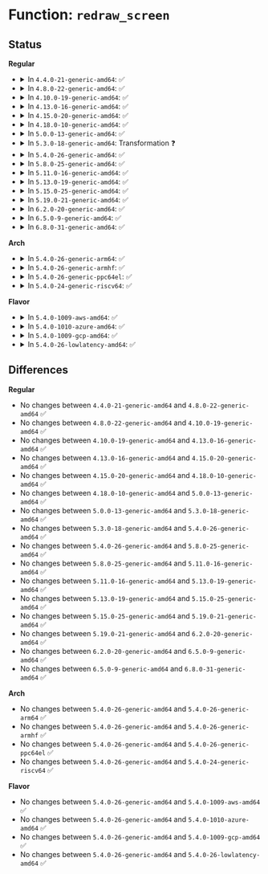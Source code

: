# Function: <code>redraw_screen</code>

## Status
<b>Regular</b>
<ul>
<li>
<details>
<summary>In <code>4.4.0-21-generic-amd64</code>: ✅</summary>

```c
void redraw_screen(struct vc_data * vc, int is_switch)
```

```json
{
  "name": "redraw_screen",
  "collision_type": "Unique Global",
  "inline_type": "No",
  "funcs": [
    {
      "addr": 18446744071584056016,
      "name": "redraw_screen",
      "external": true,
      "loc": "drivers/tty/vt/vt.c:664",
      "file": "drivers/tty/vt/vt.c",
      "inline": "seen, unknown",
      "caller_inline": [],
      "caller_func": [
        "drivers/video/console/fbcon.c:fbcon_set_disp",
        "drivers/video/console/fbcon.c:fbcon_prepare_logo",
        "drivers/video/console/fbcon.c:fbcon_modechanged",
        "drivers/video/console/fbcon.c:fbcon_blank",
        "drivers/video/console/fbcon.c:fbcon_do_set_font",
        "drivers/video/console/fbcon.c:set_con2fb_map",
        "drivers/video/console/fbcon.c:fbcon_event_notify",
        "drivers/tty/vt/vt_ioctl.c:complete_change_console",
        "drivers/tty/vt/vt.c:csi_J",
        "drivers/tty/vt/vt.c:vc_do_resize",
        "drivers/tty/vt/vt.c:con_init",
        "drivers/tty/vt/vt.c:do_bind_con_driver"
      ]
    }
  ],
  "symbols": [
    {
      "addr": 18446744071584056016,
      "name": "redraw_screen",
      "section": ".text",
      "bind": "STB_GLOBAL",
      "size": 664
    }
  ]
}
```
</details>
</li>
<li>
<details>
<summary>In <code>4.8.0-22-generic-amd64</code>: ✅</summary>

```c
void redraw_screen(struct vc_data * vc, int is_switch)
```

```json
{
  "name": "redraw_screen",
  "collision_type": "Unique Global",
  "inline_type": "No",
  "funcs": [
    {
      "addr": 18446744071584385440,
      "name": "redraw_screen",
      "external": true,
      "loc": "drivers/tty/vt/vt.c:658",
      "file": "drivers/tty/vt/vt.c",
      "inline": "seen, unknown",
      "caller_inline": [],
      "caller_func": [
        "drivers/video/console/fbcon.c:fbcon_event_notify",
        "drivers/video/console/fbcon.c:fbcon_modechanged",
        "drivers/video/console/fbcon.c:fbcon_do_set_font",
        "drivers/video/console/fbcon.c:fbcon_blank",
        "drivers/video/console/fbcon.c:fbcon_set_disp",
        "drivers/video/console/fbcon.c:set_con2fb_map",
        "drivers/video/console/fbcon.c:fbcon_prepare_logo",
        "drivers/tty/vt/vt_ioctl.c:complete_change_console",
        "drivers/tty/vt/vt.c:do_bind_con_driver",
        "drivers/tty/vt/vt.c:con_init",
        "drivers/tty/vt/vt.c:csi_J",
        "drivers/tty/vt/vt.c:vc_do_resize"
      ]
    }
  ],
  "symbols": [
    {
      "addr": 18446744071584385440,
      "name": "redraw_screen",
      "section": ".text",
      "bind": "STB_GLOBAL",
      "size": 608
    }
  ]
}
```
</details>
</li>
<li>
<details>
<summary>In <code>4.10.0-19-generic-amd64</code>: ✅</summary>

```c
void redraw_screen(struct vc_data * vc, int is_switch)
```

```json
{
  "name": "redraw_screen",
  "collision_type": "Unique Global",
  "inline_type": "No",
  "funcs": [
    {
      "addr": 18446744071584568320,
      "name": "redraw_screen",
      "external": true,
      "loc": "drivers/tty/vt/vt.c:647",
      "file": "drivers/tty/vt/vt.c",
      "inline": "seen, unknown",
      "caller_inline": [],
      "caller_func": [
        "drivers/video/console/fbcon.c:fbcon_event_notify",
        "drivers/video/console/fbcon.c:fbcon_modechanged",
        "drivers/video/console/fbcon.c:fbcon_do_set_font",
        "drivers/video/console/fbcon.c:fbcon_blank",
        "drivers/video/console/fbcon.c:fbcon_set_disp",
        "drivers/video/console/fbcon.c:set_con2fb_map",
        "drivers/video/console/fbcon.c:fbcon_prepare_logo",
        "drivers/tty/vt/vt_ioctl.c:complete_change_console",
        "drivers/tty/vt/vt.c:do_bind_con_driver",
        "drivers/tty/vt/vt.c:con_init",
        "drivers/tty/vt/vt.c:csi_J",
        "drivers/tty/vt/vt.c:vc_do_resize"
      ]
    }
  ],
  "symbols": [
    {
      "addr": 18446744071584568320,
      "name": "redraw_screen",
      "section": ".text",
      "bind": "STB_GLOBAL",
      "size": 608
    }
  ]
}
```
</details>
</li>
<li>
<details>
<summary>In <code>4.13.0-16-generic-amd64</code>: ✅</summary>

```c
void redraw_screen(struct vc_data * vc, int is_switch)
```

```json
{
  "name": "redraw_screen",
  "collision_type": "Unique Global",
  "inline_type": "No",
  "funcs": [
    {
      "addr": 18446744071584649904,
      "name": "redraw_screen",
      "external": true,
      "loc": "drivers/tty/vt/vt.c:655",
      "file": "drivers/tty/vt/vt.c",
      "inline": "seen, unknown",
      "caller_inline": [],
      "caller_func": [
        "drivers/video/console/fbcon.c:fbcon_event_notify",
        "drivers/video/console/fbcon.c:fbcon_modechanged",
        "drivers/video/console/fbcon.c:fbcon_do_set_font",
        "drivers/video/console/fbcon.c:fbcon_blank",
        "drivers/video/console/fbcon.c:fbcon_set_disp",
        "drivers/video/console/fbcon.c:set_con2fb_map",
        "drivers/video/console/fbcon.c:fbcon_prepare_logo",
        "drivers/tty/vt/vt_ioctl.c:complete_change_console",
        "drivers/tty/vt/vt.c:do_bind_con_driver",
        "drivers/tty/vt/vt.c:con_init",
        "drivers/tty/vt/vt.c:csi_J",
        "drivers/tty/vt/vt.c:vc_do_resize"
      ]
    }
  ],
  "symbols": [
    {
      "addr": 18446744071584649904,
      "name": "redraw_screen",
      "section": ".text",
      "bind": "STB_GLOBAL",
      "size": 584
    }
  ]
}
```
</details>
</li>
<li>
<details>
<summary>In <code>4.15.0-20-generic-amd64</code>: ✅</summary>

```c
void redraw_screen(struct vc_data * vc, int is_switch)
```

```json
{
  "name": "redraw_screen",
  "collision_type": "Unique Global",
  "inline_type": "No",
  "funcs": [
    {
      "addr": 18446744071585062368,
      "name": "redraw_screen",
      "external": true,
      "loc": "drivers/tty/vt/vt.c:657",
      "file": "drivers/tty/vt/vt.c",
      "inline": "seen, unknown",
      "caller_inline": [],
      "caller_func": [
        "drivers/video/fbdev/core/fbcon.c:fbcon_event_notify",
        "drivers/video/fbdev/core/fbcon.c:fbcon_modechanged",
        "drivers/video/fbdev/core/fbcon.c:fbcon_do_set_font",
        "drivers/video/fbdev/core/fbcon.c:fbcon_blank",
        "drivers/video/fbdev/core/fbcon.c:fbcon_set_disp",
        "drivers/video/fbdev/core/fbcon.c:set_con2fb_map",
        "drivers/video/fbdev/core/fbcon.c:fbcon_prepare_logo",
        "drivers/tty/vt/vt_ioctl.c:complete_change_console",
        "drivers/tty/vt/vt.c:do_bind_con_driver",
        "drivers/tty/vt/vt.c:con_init",
        "drivers/tty/vt/vt.c:csi_J",
        "drivers/tty/vt/vt.c:vc_do_resize"
      ]
    }
  ],
  "symbols": [
    {
      "addr": 18446744071585062368,
      "name": "redraw_screen",
      "section": ".text",
      "bind": "STB_GLOBAL",
      "size": 590
    }
  ]
}
```
</details>
</li>
<li>
<details>
<summary>In <code>4.18.0-10-generic-amd64</code>: ✅</summary>

```c
void redraw_screen(struct vc_data * vc, int is_switch)
```

```json
{
  "name": "redraw_screen",
  "collision_type": "Unique Global",
  "inline_type": "No",
  "funcs": [
    {
      "addr": 18446744071585297104,
      "name": "redraw_screen",
      "external": true,
      "loc": "drivers/tty/vt/vt.c:657",
      "file": "drivers/tty/vt/vt.c",
      "inline": "seen, unknown",
      "caller_inline": [],
      "caller_func": [
        "drivers/video/fbdev/core/fbcon.c:fbcon_event_notify",
        "drivers/video/fbdev/core/fbcon.c:fbcon_modechanged",
        "drivers/video/fbdev/core/fbcon.c:fbcon_do_set_font",
        "drivers/video/fbdev/core/fbcon.c:fbcon_blank",
        "drivers/video/fbdev/core/fbcon.c:fbcon_set_disp",
        "drivers/video/fbdev/core/fbcon.c:set_con2fb_map",
        "drivers/video/fbdev/core/fbcon.c:fbcon_prepare_logo",
        "drivers/tty/vt/vt_ioctl.c:complete_change_console",
        "drivers/tty/vt/vt.c:do_bind_con_driver",
        "drivers/tty/vt/vt.c:con_init",
        "drivers/tty/vt/vt.c:csi_J",
        "drivers/tty/vt/vt.c:vc_do_resize"
      ]
    }
  ],
  "symbols": [
    {
      "addr": 18446744071585297104,
      "name": "redraw_screen",
      "section": ".text",
      "bind": "STB_GLOBAL",
      "size": 576
    }
  ]
}
```
</details>
</li>
<li>
<details>
<summary>In <code>5.0.0-13-generic-amd64</code>: ✅</summary>

```c
void redraw_screen(struct vc_data * vc, int is_switch)
```

```json
{
  "name": "redraw_screen",
  "collision_type": "Unique Global",
  "inline_type": "No",
  "funcs": [
    {
      "addr": 18446744071585418816,
      "name": "redraw_screen",
      "external": true,
      "loc": "drivers/tty/vt/vt.c:964",
      "file": "drivers/tty/vt/vt.c",
      "inline": "seen, unknown",
      "caller_inline": [],
      "caller_func": [
        "drivers/video/fbdev/core/fbcon.c:fbcon_event_notify",
        "drivers/video/fbdev/core/fbcon.c:fbcon_modechanged",
        "drivers/video/fbdev/core/fbcon.c:fbcon_do_set_font",
        "drivers/video/fbdev/core/fbcon.c:fbcon_blank",
        "drivers/video/fbdev/core/fbcon.c:fbcon_set_disp",
        "drivers/video/fbdev/core/fbcon.c:set_con2fb_map",
        "drivers/video/fbdev/core/fbcon.c:fbcon_prepare_logo",
        "drivers/tty/vt/vt_ioctl.c:complete_change_console",
        "drivers/tty/vt/vt.c:do_bind_con_driver",
        "drivers/tty/vt/vt.c:con_init",
        "drivers/tty/vt/vt.c:vc_do_resize"
      ]
    }
  ],
  "symbols": [
    {
      "addr": 18446744071585418816,
      "name": "redraw_screen",
      "section": ".text",
      "bind": "STB_GLOBAL",
      "size": 590
    }
  ]
}
```
</details>
</li>
<li>
<details>
<summary>In <code>5.3.0-18-generic-amd64</code>: Transformation ❓</summary>

```c
void redraw_screen(struct vc_data * vc, int is_switch)
```

```json
{
  "name": "redraw_screen",
  "collision_type": "Unique Global",
  "inline_type": "No",
  "funcs": [
    {
      "addr": 0,
      "name": "redraw_screen",
      "external": true,
      "loc": "drivers/tty/vt/vt.c:964",
      "file": "drivers/tty/vt/vt.c",
      "inline": "seen, unknown",
      "caller_inline": [],
      "caller_func": [
        "drivers/video/fbdev/core/fbcon.c:fbcon_modechanged",
        "drivers/video/fbdev/core/fbcon.c:fbcon_resumed",
        "drivers/video/fbdev/core/fbcon.c:fbcon_do_set_font",
        "drivers/video/fbdev/core/fbcon.c:fbcon_blank",
        "drivers/video/fbdev/core/fbcon.c:fbcon_set_disp",
        "drivers/video/fbdev/core/fbcon.c:set_con2fb_map",
        "drivers/video/fbdev/core/fbcon.c:fbcon_prepare_logo",
        "drivers/tty/vt/vt_ioctl.c:complete_change_console",
        "drivers/tty/vt/vt.c:do_bind_con_driver",
        "drivers/tty/vt/vt.c:con_init",
        "drivers/tty/vt/vt.c:vc_do_resize"
      ]
    }
  ],
  "symbols": [
    {
      "addr": 18446744071585656987,
      "name": "redraw_screen.cold",
      "section": ".text",
      "bind": "STB_LOCAL",
      "size": 19
    },
    {
      "addr": 18446744071585633136,
      "name": "redraw_screen",
      "section": ".text",
      "bind": "STB_GLOBAL",
      "size": 608
    }
  ]
}
```
</details>
</li>
<li>
<details>
<summary>In <code>5.4.0-26-generic-amd64</code>: ✅</summary>

```c
void redraw_screen(struct vc_data * vc, int is_switch)
```

```json
{
  "name": "redraw_screen",
  "collision_type": "Unique Global",
  "inline_type": "No",
  "funcs": [
    {
      "addr": 18446744071585774416,
      "name": "redraw_screen",
      "external": true,
      "loc": "drivers/tty/vt/vt.c:976",
      "file": "drivers/tty/vt/vt.c",
      "inline": "seen, unknown",
      "caller_inline": [],
      "caller_func": [
        "drivers/video/fbdev/core/fbcon.c:fbcon_modechanged",
        "drivers/video/fbdev/core/fbcon.c:fbcon_resumed",
        "drivers/video/fbdev/core/fbcon.c:fbcon_do_set_font",
        "drivers/video/fbdev/core/fbcon.c:fbcon_blank",
        "drivers/video/fbdev/core/fbcon.c:fbcon_set_disp",
        "drivers/video/fbdev/core/fbcon.c:set_con2fb_map",
        "drivers/video/fbdev/core/fbcon.c:fbcon_prepare_logo",
        "drivers/tty/vt/vt_ioctl.c:complete_change_console",
        "drivers/tty/vt/vt.c:do_bind_con_driver",
        "drivers/tty/vt/vt.c:con_init",
        "drivers/tty/vt/vt.c:vc_do_resize"
      ]
    }
  ],
  "symbols": [
    {
      "addr": 18446744071585774416,
      "name": "redraw_screen",
      "section": ".text",
      "bind": "STB_GLOBAL",
      "size": 610
    }
  ]
}
```
</details>
</li>
<li>
<details>
<summary>In <code>5.8.0-25-generic-amd64</code>: ✅</summary>

```c
void redraw_screen(struct vc_data * vc, int is_switch)
```

```json
{
  "name": "redraw_screen",
  "collision_type": "Unique Global",
  "inline_type": "No",
  "funcs": [
    {
      "addr": 18446744071586508064,
      "name": "redraw_screen",
      "external": true,
      "loc": "drivers/tty/vt/vt.c:982",
      "file": "drivers/tty/vt/vt.c",
      "inline": "seen, unknown",
      "caller_inline": [],
      "caller_func": [
        "drivers/video/fbdev/core/fbcon.c:fbcon_modechanged",
        "drivers/video/fbdev/core/fbcon.c:fbcon_resumed",
        "drivers/video/fbdev/core/fbcon.c:fbcon_do_set_font",
        "drivers/video/fbdev/core/fbcon.c:fbcon_blank",
        "drivers/video/fbdev/core/fbcon.c:fbcon_set_disp",
        "drivers/video/fbdev/core/fbcon.c:set_con2fb_map",
        "drivers/video/fbdev/core/fbcon.c:fbcon_prepare_logo",
        "drivers/tty/vt/vt_ioctl.c:complete_change_console",
        "drivers/tty/vt/vt.c:do_unblank_screen",
        "drivers/tty/vt/vt.c:con_init",
        "drivers/tty/vt/vt.c:vc_do_resize"
      ]
    }
  ],
  "symbols": [
    {
      "addr": 18446744071586508064,
      "name": "redraw_screen",
      "section": ".text",
      "bind": "STB_GLOBAL",
      "size": 608
    }
  ]
}
```
</details>
</li>
<li>
<details>
<summary>In <code>5.11.0-16-generic-amd64</code>: ✅</summary>

```c
void redraw_screen(struct vc_data * vc, int is_switch)
```

```json
{
  "name": "redraw_screen",
  "collision_type": "Unique Global",
  "inline_type": "No",
  "funcs": [
    {
      "addr": 18446744071586621088,
      "name": "redraw_screen",
      "external": true,
      "loc": "drivers/tty/vt/vt.c:988",
      "file": "drivers/tty/vt/vt.c",
      "inline": "seen, unknown",
      "caller_inline": [],
      "caller_func": [
        "drivers/video/fbdev/core/fbcon.c:fbcon_modechanged",
        "drivers/video/fbdev/core/fbcon.c:fbcon_resumed",
        "drivers/video/fbdev/core/fbcon.c:fbcon_do_set_font",
        "drivers/video/fbdev/core/fbcon.c:fbcon_blank",
        "drivers/video/fbdev/core/fbcon.c:fbcon_set_disp",
        "drivers/video/fbdev/core/fbcon.c:set_con2fb_map",
        "drivers/video/fbdev/core/fbcon.c:fbcon_prepare_logo",
        "drivers/tty/vt/vt_ioctl.c:complete_change_console",
        "drivers/tty/vt/vt.c:do_unblank_screen",
        "drivers/tty/vt/vt.c:con_init",
        "drivers/tty/vt/vt.c:vc_do_resize"
      ]
    }
  ],
  "symbols": [
    {
      "addr": 18446744071586621088,
      "name": "redraw_screen",
      "section": ".text",
      "bind": "STB_GLOBAL",
      "size": 610
    }
  ]
}
```
</details>
</li>
<li>
<details>
<summary>In <code>5.13.0-19-generic-amd64</code>: ✅</summary>

```c
void redraw_screen(struct vc_data * vc, int is_switch)
```

```json
{
  "name": "redraw_screen",
  "collision_type": "Unique Global",
  "inline_type": "No",
  "funcs": [
    {
      "addr": 18446744071586505328,
      "name": "redraw_screen",
      "external": true,
      "loc": "drivers/tty/vt/vt.c:988",
      "file": "drivers/tty/vt/vt.c",
      "inline": "seen, unknown",
      "caller_inline": [],
      "caller_func": [
        "drivers/video/fbdev/core/fbcon.c:fbcon_modechanged",
        "drivers/video/fbdev/core/fbcon.c:fbcon_resumed",
        "drivers/video/fbdev/core/fbcon.c:fbcon_do_set_font",
        "drivers/video/fbdev/core/fbcon.c:fbcon_blank",
        "drivers/video/fbdev/core/fbcon.c:fbcon_set_disp",
        "drivers/video/fbdev/core/fbcon.c:set_con2fb_map",
        "drivers/video/fbdev/core/fbcon.c:fbcon_prepare_logo",
        "drivers/tty/vt/vt_ioctl.c:complete_change_console",
        "drivers/tty/vt/vt.c:do_unblank_screen",
        "drivers/tty/vt/vt.c:con_init",
        "drivers/tty/vt/vt.c:vc_do_resize"
      ]
    }
  ],
  "symbols": [
    {
      "addr": 18446744071586505328,
      "name": "redraw_screen",
      "section": ".text",
      "bind": "STB_GLOBAL",
      "size": 585
    }
  ]
}
```
</details>
</li>
<li>
<details>
<summary>In <code>5.15.0-25-generic-amd64</code>: ✅</summary>

```c
void redraw_screen(struct vc_data * vc, int is_switch)
```

```json
{
  "name": "redraw_screen",
  "collision_type": "Unique Global",
  "inline_type": "No",
  "funcs": [
    {
      "addr": 18446744071587035184,
      "name": "redraw_screen",
      "external": true,
      "loc": "drivers/tty/vt/vt.c:984",
      "file": "drivers/tty/vt/vt.c",
      "inline": "seen, unknown",
      "caller_inline": [],
      "caller_func": [
        "drivers/video/fbdev/core/fbcon.c:fbcon_modechanged",
        "drivers/video/fbdev/core/fbcon.c:fbcon_resumed",
        "drivers/video/fbdev/core/fbcon.c:fbcon_do_set_font",
        "drivers/video/fbdev/core/fbcon.c:fbcon_blank",
        "drivers/video/fbdev/core/fbcon.c:fbcon_set_disp",
        "drivers/video/fbdev/core/fbcon.c:set_con2fb_map",
        "drivers/video/fbdev/core/fbcon.c:fbcon_prepare_logo",
        "drivers/tty/vt/vt_ioctl.c:complete_change_console",
        "drivers/tty/vt/vt.c:do_unblank_screen",
        "drivers/tty/vt/vt.c:con_init",
        "drivers/tty/vt/vt.c:vc_do_resize"
      ]
    }
  ],
  "symbols": [
    {
      "addr": 18446744071587035184,
      "name": "redraw_screen",
      "section": ".text",
      "bind": "STB_GLOBAL",
      "size": 666
    }
  ]
}
```
</details>
</li>
<li>
<details>
<summary>In <code>5.19.0-21-generic-amd64</code>: ✅</summary>

```c
void redraw_screen(struct vc_data * vc, int is_switch)
```

```json
{
  "name": "redraw_screen",
  "collision_type": "Unique Global",
  "inline_type": "No",
  "funcs": [
    {
      "addr": 18446744071588337376,
      "name": "redraw_screen",
      "external": true,
      "loc": "drivers/tty/vt/vt.c:984",
      "file": "drivers/tty/vt/vt.c",
      "inline": "seen, unknown",
      "caller_inline": [],
      "caller_func": [
        "drivers/video/fbdev/core/fbcon.c:fbcon_modechanged",
        "drivers/video/fbdev/core/fbcon.c:fbcon_resumed",
        "drivers/video/fbdev/core/fbcon.c:fbcon_do_set_font",
        "drivers/video/fbdev/core/fbcon.c:fbcon_blank",
        "drivers/video/fbdev/core/fbcon.c:fbcon_set_disp",
        "drivers/video/fbdev/core/fbcon.c:set_con2fb_map",
        "drivers/video/fbdev/core/fbcon.c:fbcon_prepare_logo",
        "drivers/tty/vt/vt_ioctl.c:complete_change_console",
        "drivers/tty/vt/vt.c:con_init",
        "drivers/tty/vt/vt.c:vc_do_resize"
      ]
    }
  ],
  "symbols": [
    {
      "addr": 18446744071588337376,
      "name": "redraw_screen",
      "section": ".text",
      "bind": "STB_GLOBAL",
      "size": 686
    }
  ]
}
```
</details>
</li>
<li>
<details>
<summary>In <code>6.2.0-20-generic-amd64</code>: ✅</summary>

```c
void redraw_screen(struct vc_data * vc, int is_switch)
```

```json
{
  "name": "redraw_screen",
  "collision_type": "Unique Global",
  "inline_type": "No",
  "funcs": [
    {
      "addr": 18446744071589757920,
      "name": "redraw_screen",
      "external": true,
      "loc": "drivers/tty/vt/vt.c:984",
      "file": "drivers/tty/vt/vt.c",
      "inline": "seen, unknown",
      "caller_inline": [],
      "caller_func": [
        "drivers/video/fbdev/core/fbcon.c:fbcon_modechanged",
        "drivers/video/fbdev/core/fbcon.c:fbcon_resumed",
        "drivers/video/fbdev/core/fbcon.c:fbcon_do_set_font",
        "drivers/video/fbdev/core/fbcon.c:fbcon_blank",
        "drivers/video/fbdev/core/fbcon.c:fbcon_set_disp",
        "drivers/video/fbdev/core/fbcon.c:set_con2fb_map",
        "drivers/video/fbdev/core/fbcon.c:fbcon_prepare_logo",
        "drivers/tty/vt/vt_ioctl.c:complete_change_console",
        "drivers/tty/vt/vt.c:con_init",
        "drivers/tty/vt/vt.c:vc_do_resize"
      ]
    }
  ],
  "symbols": [
    {
      "addr": 18446744071589757920,
      "name": "redraw_screen",
      "section": ".text",
      "bind": "STB_GLOBAL",
      "size": 686
    }
  ]
}
```
</details>
</li>
<li>
<details>
<summary>In <code>6.5.0-9-generic-amd64</code>: ✅</summary>

```c
void redraw_screen(struct vc_data * vc, int is_switch)
```

```json
{
  "name": "redraw_screen",
  "collision_type": "Unique Global",
  "inline_type": "No",
  "funcs": [
    {
      "addr": 18446744071590062784,
      "name": "redraw_screen",
      "external": true,
      "loc": "drivers/tty/vt/vt.c:933",
      "file": "drivers/tty/vt/vt.c",
      "inline": "seen, unknown",
      "caller_inline": [],
      "caller_func": [
        "drivers/video/fbdev/core/fbcon.c:fbcon_modechanged",
        "drivers/video/fbdev/core/fbcon.c:fbcon_resumed",
        "drivers/video/fbdev/core/fbcon.c:fbcon_do_set_font",
        "drivers/video/fbdev/core/fbcon.c:fbcon_blank",
        "drivers/video/fbdev/core/fbcon.c:fbcon_set_disp",
        "drivers/video/fbdev/core/fbcon.c:set_con2fb_map",
        "drivers/video/fbdev/core/fbcon.c:fbcon_prepare_logo",
        "drivers/tty/vt/vt_ioctl.c:complete_change_console",
        "drivers/tty/vt/vt.c:con_init",
        "drivers/tty/vt/vt.c:vc_do_resize"
      ]
    }
  ],
  "symbols": [
    {
      "addr": 18446744071590062784,
      "name": "redraw_screen",
      "section": ".text",
      "bind": "STB_GLOBAL",
      "size": 686
    }
  ]
}
```
</details>
</li>
<li>
<details>
<summary>In <code>6.8.0-31-generic-amd64</code>: ✅</summary>

```c
void redraw_screen(struct vc_data * vc, int is_switch)
```

```json
{
  "name": "redraw_screen",
  "collision_type": "Unique Global",
  "inline_type": "No",
  "funcs": [
    {
      "addr": 18446744071590401952,
      "name": "redraw_screen",
      "external": true,
      "loc": "drivers/tty/vt/vt.c:932",
      "file": "drivers/tty/vt/vt.c",
      "inline": "seen, unknown",
      "caller_inline": [],
      "caller_func": [
        "drivers/video/fbdev/core/fbcon.c:fbcon_modechanged",
        "drivers/video/fbdev/core/fbcon.c:fbcon_resumed",
        "drivers/video/fbdev/core/fbcon.c:fbcon_do_set_font",
        "drivers/video/fbdev/core/fbcon.c:fbcon_blank",
        "drivers/video/fbdev/core/fbcon.c:fbcon_set_disp",
        "drivers/video/fbdev/core/fbcon.c:set_con2fb_map",
        "drivers/video/fbdev/core/fbcon.c:fbcon_prepare_logo",
        "drivers/tty/vt/vt_ioctl.c:complete_change_console",
        "drivers/tty/vt/vt.c:con_init",
        "drivers/tty/vt/vt.c:vc_do_resize"
      ]
    }
  ],
  "symbols": [
    {
      "addr": 18446744071590401952,
      "name": "redraw_screen",
      "section": ".text",
      "bind": "STB_GLOBAL",
      "size": 686
    }
  ]
}
```
</details>
</li>
</ul>
<b>Arch</b>
<ul>
<li>
<details>
<summary>In <code>5.4.0-26-generic-arm64</code>: ✅</summary>

```c
void redraw_screen(struct vc_data * vc, int is_switch)
```

```json
{
  "name": "redraw_screen",
  "collision_type": "Unique Global",
  "inline_type": "No",
  "funcs": [
    {
      "addr": 18446603336498491944,
      "name": "redraw_screen",
      "external": true,
      "loc": "drivers/tty/vt/vt.c:976",
      "file": "drivers/tty/vt/vt.c",
      "inline": "seen, unknown",
      "caller_inline": [],
      "caller_func": [
        "drivers/video/fbdev/core/fbcon.c:fbcon_modechanged",
        "drivers/video/fbdev/core/fbcon.c:fbcon_resumed",
        "drivers/video/fbdev/core/fbcon.c:fbcon_do_set_font",
        "drivers/video/fbdev/core/fbcon.c:fbcon_blank",
        "drivers/video/fbdev/core/fbcon.c:fbcon_set_disp",
        "drivers/video/fbdev/core/fbcon.c:set_con2fb_map",
        "drivers/video/fbdev/core/fbcon.c:fbcon_prepare_logo",
        "drivers/video/fbdev/core/fbcon.c:fbcon_prepare_logo",
        "drivers/tty/vt/vt_ioctl.c:complete_change_console",
        "drivers/tty/vt/vt.c:do_bind_con_driver",
        "drivers/tty/vt/vt.c:con_init",
        "drivers/tty/vt/vt.c:vc_do_resize"
      ]
    }
  ],
  "symbols": [
    {
      "addr": 18446603336498491944,
      "name": "redraw_screen",
      "section": ".text",
      "bind": "STB_GLOBAL",
      "size": 652
    }
  ]
}
```
</details>
</li>
<li>
<details>
<summary>In <code>5.4.0-26-generic-armhf</code>: ✅</summary>

```c
void redraw_screen(struct vc_data * vc, int is_switch)
```

```json
{
  "name": "redraw_screen",
  "collision_type": "Unique Global",
  "inline_type": "No",
  "funcs": [
    {
      "addr": 3231145744,
      "name": "redraw_screen",
      "external": true,
      "loc": "drivers/tty/vt/vt.c:976",
      "file": "drivers/tty/vt/vt.c",
      "inline": "seen, unknown",
      "caller_inline": [],
      "caller_func": [
        "drivers/video/fbdev/core/fbcon.c:fbcon_modechanged",
        "drivers/video/fbdev/core/fbcon.c:fbcon_resumed",
        "drivers/video/fbdev/core/fbcon.c:fbcon_do_set_font",
        "drivers/video/fbdev/core/fbcon.c:fbcon_blank",
        "drivers/video/fbdev/core/fbcon.c:fbcon_set_disp",
        "drivers/video/fbdev/core/fbcon.c:set_con2fb_map",
        "drivers/video/fbdev/core/fbcon.c:fbcon_prepare_logo",
        "drivers/video/fbdev/core/fbcon.c:fbcon_prepare_logo",
        "drivers/tty/vt/vt_ioctl.c:complete_change_console",
        "drivers/tty/vt/vt.c:do_bind_con_driver",
        "drivers/tty/vt/vt.c:con_init",
        "drivers/tty/vt/vt.c:vc_do_resize"
      ]
    }
  ],
  "symbols": [
    {
      "addr": 3231145744,
      "name": "redraw_screen",
      "section": ".text",
      "bind": "STB_GLOBAL",
      "size": 644
    }
  ]
}
```
</details>
</li>
<li>
<details>
<summary>In <code>5.4.0-26-generic-ppc64el</code>: ✅</summary>

```c
void redraw_screen(struct vc_data * vc, int is_switch)
```

```json
{
  "name": "redraw_screen",
  "collision_type": "Unique Global",
  "inline_type": "No",
  "funcs": [
    {
      "addr": 13835058055291682160,
      "name": "redraw_screen",
      "external": true,
      "loc": "drivers/tty/vt/vt.c:976",
      "file": "drivers/tty/vt/vt.c",
      "inline": "seen, unknown",
      "caller_inline": [],
      "caller_func": [
        "drivers/video/fbdev/core/fbcon.c:fbcon_modechanged",
        "drivers/video/fbdev/core/fbcon.c:fbcon_resumed",
        "drivers/video/fbdev/core/fbcon.c:fbcon_do_set_font",
        "drivers/video/fbdev/core/fbcon.c:fbcon_blank",
        "drivers/video/fbdev/core/fbcon.c:fbcon_set_disp",
        "drivers/video/fbdev/core/fbcon.c:set_con2fb_map",
        "drivers/video/fbdev/core/fbcon.c:fbcon_prepare_logo",
        "drivers/video/fbdev/core/fbcon.c:fbcon_prepare_logo",
        "drivers/tty/vt/vt_ioctl.c:complete_change_console",
        "drivers/tty/vt/vt.c:do_unblank_screen",
        "drivers/tty/vt/vt.c:do_bind_con_driver",
        "drivers/tty/vt/vt.c:con_init",
        "drivers/tty/vt/vt.c:vc_do_resize"
      ]
    }
  ],
  "symbols": [
    {
      "addr": 13835058055291682160,
      "name": "redraw_screen",
      "section": ".text",
      "bind": "STB_GLOBAL",
      "size": 852
    }
  ]
}
```
</details>
</li>
<li>
<details>
<summary>In <code>5.4.0-24-generic-riscv64</code>: ✅</summary>

```c
void redraw_screen(struct vc_data * vc, int is_switch)
```

```json
{
  "name": "redraw_screen",
  "collision_type": "Unique Global",
  "inline_type": "No",
  "funcs": [
    {
      "addr": 18446743936276122780,
      "name": "redraw_screen",
      "external": true,
      "loc": "drivers/tty/vt/vt.c:976",
      "file": "drivers/tty/vt/vt.c",
      "inline": "seen, unknown",
      "caller_inline": [],
      "caller_func": [
        "drivers/video/fbdev/core/fbcon.c:fbcon_modechanged",
        "drivers/video/fbdev/core/fbcon.c:fbcon_resumed",
        "drivers/video/fbdev/core/fbcon.c:fbcon_do_set_font",
        "drivers/video/fbdev/core/fbcon.c:fbcon_blank",
        "drivers/video/fbdev/core/fbcon.c:fbcon_set_disp",
        "drivers/video/fbdev/core/fbcon.c:set_con2fb_map",
        "drivers/video/fbdev/core/fbcon.c:fbcon_prepare_logo",
        "drivers/video/fbdev/core/fbcon.c:fbcon_prepare_logo",
        "drivers/tty/vt/vt_ioctl.c:complete_change_console",
        "drivers/tty/vt/vt.c:do_bind_con_driver",
        "drivers/tty/vt/vt.c:con_init",
        "drivers/tty/vt/vt.c:vc_do_resize"
      ]
    }
  ],
  "symbols": [
    {
      "addr": 18446743936276122780,
      "name": "redraw_screen",
      "section": ".text",
      "bind": "STB_GLOBAL",
      "size": 564
    }
  ]
}
```
</details>
</li>
</ul>
<b>Flavor</b>
<ul>
<li>
<details>
<summary>In <code>5.4.0-1009-aws-amd64</code>: ✅</summary>

```c
void redraw_screen(struct vc_data * vc, int is_switch)
```

```json
{
  "name": "redraw_screen",
  "collision_type": "Unique Global",
  "inline_type": "No",
  "funcs": [
    {
      "addr": 18446744071585535408,
      "name": "redraw_screen",
      "external": true,
      "loc": "drivers/tty/vt/vt.c:976",
      "file": "drivers/tty/vt/vt.c",
      "inline": "seen, unknown",
      "caller_inline": [],
      "caller_func": [
        "drivers/video/fbdev/core/fbcon.c:fbcon_modechanged",
        "drivers/video/fbdev/core/fbcon.c:fbcon_resumed",
        "drivers/video/fbdev/core/fbcon.c:fbcon_do_set_font",
        "drivers/video/fbdev/core/fbcon.c:fbcon_blank",
        "drivers/video/fbdev/core/fbcon.c:fbcon_set_disp",
        "drivers/video/fbdev/core/fbcon.c:set_con2fb_map",
        "drivers/video/fbdev/core/fbcon.c:fbcon_prepare_logo",
        "drivers/tty/vt/vt_ioctl.c:complete_change_console",
        "drivers/tty/vt/vt.c:do_bind_con_driver",
        "drivers/tty/vt/vt.c:con_init",
        "drivers/tty/vt/vt.c:vc_do_resize"
      ]
    }
  ],
  "symbols": [
    {
      "addr": 18446744071585535408,
      "name": "redraw_screen",
      "section": ".text",
      "bind": "STB_GLOBAL",
      "size": 610
    }
  ]
}
```
</details>
</li>
<li>
<details>
<summary>In <code>5.4.0-1010-azure-amd64</code>: ✅</summary>

```c
void redraw_screen(struct vc_data * vc, int is_switch)
```

```json
{
  "name": "redraw_screen",
  "collision_type": "Unique Global",
  "inline_type": "No",
  "funcs": [
    {
      "addr": 18446744071585405232,
      "name": "redraw_screen",
      "external": true,
      "loc": "drivers/tty/vt/vt.c:976",
      "file": "drivers/tty/vt/vt.c",
      "inline": "seen, unknown",
      "caller_inline": [],
      "caller_func": [
        "drivers/video/fbdev/core/fbcon.c:fbcon_modechanged",
        "drivers/video/fbdev/core/fbcon.c:fbcon_resumed",
        "drivers/video/fbdev/core/fbcon.c:fbcon_do_set_font",
        "drivers/video/fbdev/core/fbcon.c:fbcon_blank",
        "drivers/video/fbdev/core/fbcon.c:fbcon_set_disp",
        "drivers/video/fbdev/core/fbcon.c:set_con2fb_map",
        "drivers/video/fbdev/core/fbcon.c:fbcon_prepare_logo",
        "drivers/tty/vt/vt_ioctl.c:complete_change_console",
        "drivers/tty/vt/vt.c:do_bind_con_driver",
        "drivers/tty/vt/vt.c:con_init",
        "drivers/tty/vt/vt.c:vc_do_resize"
      ]
    }
  ],
  "symbols": [
    {
      "addr": 18446744071585405232,
      "name": "redraw_screen",
      "section": ".text",
      "bind": "STB_GLOBAL",
      "size": 610
    }
  ]
}
```
</details>
</li>
<li>
<details>
<summary>In <code>5.4.0-1009-gcp-amd64</code>: ✅</summary>

```c
void redraw_screen(struct vc_data * vc, int is_switch)
```

```json
{
  "name": "redraw_screen",
  "collision_type": "Unique Global",
  "inline_type": "No",
  "funcs": [
    {
      "addr": 18446744071585724816,
      "name": "redraw_screen",
      "external": true,
      "loc": "drivers/tty/vt/vt.c:976",
      "file": "drivers/tty/vt/vt.c",
      "inline": "seen, unknown",
      "caller_inline": [],
      "caller_func": [
        "drivers/video/fbdev/core/fbcon.c:fbcon_modechanged",
        "drivers/video/fbdev/core/fbcon.c:fbcon_resumed",
        "drivers/video/fbdev/core/fbcon.c:fbcon_do_set_font",
        "drivers/video/fbdev/core/fbcon.c:fbcon_blank",
        "drivers/video/fbdev/core/fbcon.c:fbcon_set_disp",
        "drivers/video/fbdev/core/fbcon.c:set_con2fb_map",
        "drivers/video/fbdev/core/fbcon.c:fbcon_prepare_logo",
        "drivers/tty/vt/vt_ioctl.c:complete_change_console",
        "drivers/tty/vt/vt.c:do_bind_con_driver",
        "drivers/tty/vt/vt.c:con_init",
        "drivers/tty/vt/vt.c:vc_do_resize"
      ]
    }
  ],
  "symbols": [
    {
      "addr": 18446744071585724816,
      "name": "redraw_screen",
      "section": ".text",
      "bind": "STB_GLOBAL",
      "size": 610
    }
  ]
}
```
</details>
</li>
<li>
<details>
<summary>In <code>5.4.0-26-lowlatency-amd64</code>: ✅</summary>

```c
void redraw_screen(struct vc_data * vc, int is_switch)
```

```json
{
  "name": "redraw_screen",
  "collision_type": "Unique Global",
  "inline_type": "No",
  "funcs": [
    {
      "addr": 18446744071585832848,
      "name": "redraw_screen",
      "external": true,
      "loc": "drivers/tty/vt/vt.c:976",
      "file": "drivers/tty/vt/vt.c",
      "inline": "seen, unknown",
      "caller_inline": [],
      "caller_func": [
        "drivers/video/fbdev/core/fbcon.c:fbcon_modechanged",
        "drivers/video/fbdev/core/fbcon.c:fbcon_resumed",
        "drivers/video/fbdev/core/fbcon.c:fbcon_do_set_font",
        "drivers/video/fbdev/core/fbcon.c:fbcon_blank",
        "drivers/video/fbdev/core/fbcon.c:fbcon_set_disp",
        "drivers/video/fbdev/core/fbcon.c:set_con2fb_map",
        "drivers/video/fbdev/core/fbcon.c:fbcon_prepare_logo",
        "drivers/tty/vt/vt_ioctl.c:complete_change_console",
        "drivers/tty/vt/vt.c:do_bind_con_driver",
        "drivers/tty/vt/vt.c:con_init",
        "drivers/tty/vt/vt.c:vc_do_resize"
      ]
    }
  ],
  "symbols": [
    {
      "addr": 18446744071585832848,
      "name": "redraw_screen",
      "section": ".text",
      "bind": "STB_GLOBAL",
      "size": 610
    }
  ]
}
```
</details>
</li>
</ul>

## Differences
<b>Regular</b>
<ul>
<li>
No changes between <code>4.4.0-21-generic-amd64</code> and <code>4.8.0-22-generic-amd64</code> ✅
</li>
<li>
No changes between <code>4.8.0-22-generic-amd64</code> and <code>4.10.0-19-generic-amd64</code> ✅
</li>
<li>
No changes between <code>4.10.0-19-generic-amd64</code> and <code>4.13.0-16-generic-amd64</code> ✅
</li>
<li>
No changes between <code>4.13.0-16-generic-amd64</code> and <code>4.15.0-20-generic-amd64</code> ✅
</li>
<li>
No changes between <code>4.15.0-20-generic-amd64</code> and <code>4.18.0-10-generic-amd64</code> ✅
</li>
<li>
No changes between <code>4.18.0-10-generic-amd64</code> and <code>5.0.0-13-generic-amd64</code> ✅
</li>
<li>
No changes between <code>5.0.0-13-generic-amd64</code> and <code>5.3.0-18-generic-amd64</code> ✅
</li>
<li>
No changes between <code>5.3.0-18-generic-amd64</code> and <code>5.4.0-26-generic-amd64</code> ✅
</li>
<li>
No changes between <code>5.4.0-26-generic-amd64</code> and <code>5.8.0-25-generic-amd64</code> ✅
</li>
<li>
No changes between <code>5.8.0-25-generic-amd64</code> and <code>5.11.0-16-generic-amd64</code> ✅
</li>
<li>
No changes between <code>5.11.0-16-generic-amd64</code> and <code>5.13.0-19-generic-amd64</code> ✅
</li>
<li>
No changes between <code>5.13.0-19-generic-amd64</code> and <code>5.15.0-25-generic-amd64</code> ✅
</li>
<li>
No changes between <code>5.15.0-25-generic-amd64</code> and <code>5.19.0-21-generic-amd64</code> ✅
</li>
<li>
No changes between <code>5.19.0-21-generic-amd64</code> and <code>6.2.0-20-generic-amd64</code> ✅
</li>
<li>
No changes between <code>6.2.0-20-generic-amd64</code> and <code>6.5.0-9-generic-amd64</code> ✅
</li>
<li>
No changes between <code>6.5.0-9-generic-amd64</code> and <code>6.8.0-31-generic-amd64</code> ✅
</li>
</ul>
<b>Arch</b>
<ul>
<li>
No changes between <code>5.4.0-26-generic-amd64</code> and <code>5.4.0-26-generic-arm64</code> ✅
</li>
<li>
No changes between <code>5.4.0-26-generic-amd64</code> and <code>5.4.0-26-generic-armhf</code> ✅
</li>
<li>
No changes between <code>5.4.0-26-generic-amd64</code> and <code>5.4.0-26-generic-ppc64el</code> ✅
</li>
<li>
No changes between <code>5.4.0-26-generic-amd64</code> and <code>5.4.0-24-generic-riscv64</code> ✅
</li>
</ul>
<b>Flavor</b>
<ul>
<li>
No changes between <code>5.4.0-26-generic-amd64</code> and <code>5.4.0-1009-aws-amd64</code> ✅
</li>
<li>
No changes between <code>5.4.0-26-generic-amd64</code> and <code>5.4.0-1010-azure-amd64</code> ✅
</li>
<li>
No changes between <code>5.4.0-26-generic-amd64</code> and <code>5.4.0-1009-gcp-amd64</code> ✅
</li>
<li>
No changes between <code>5.4.0-26-generic-amd64</code> and <code>5.4.0-26-lowlatency-amd64</code> ✅
</li>
</ul>

